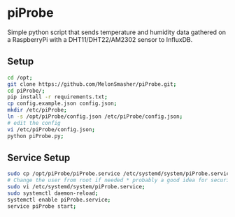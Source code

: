 # piProbe

Simple python script that sends temperature and humidity data gathered on a RaspberryPi with a DHT11/DHT22/AM2302 sensor to InfluxDB.

## Setup

```bash
cd /opt;
git clone https://github.com/MelonSmasher/piProbe.git;
cd piProbe/;
pip install -r requirements.txt;
cp config.example.json config.json;
mkdir /etc/piProbe;
ln -s /opt/piProbe/config.json /etc/piProbe/config.json;
# edit the config
vi /etc/piProbe/config.json;
python piProbe.py;
```

## Service Setup

```bash
sudo cp /opt/piProbe/piProbe.service /etc/systemd/system/piProbe.service;
# Change the user from root if needed * probably a good idea for security reasons.
sudo vi /etc/systemd/system/piProbe.service;
sudo systemctl daemon-reload;
systemctl enable piProbe.service;
service piProbe start;
```

